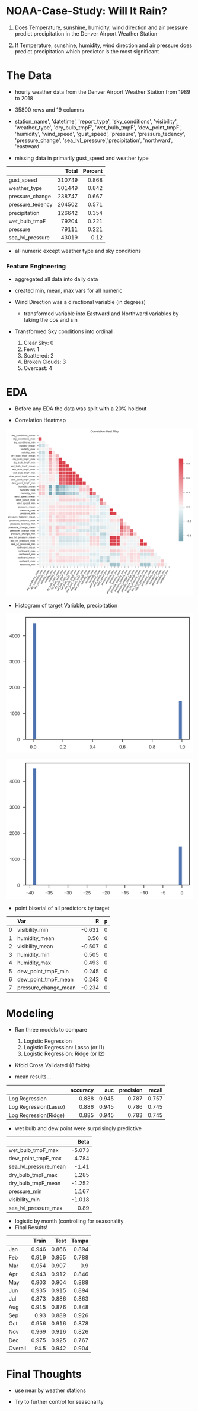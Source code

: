 # NOAA-Case-Study: Will It Rain?

1. Does Temperature, sunshine, humidity, wind direction and air pressure predict precipitation in the Denver Airport Weather Station

2. If Temperature, sunshine, humidity, wind direction and air pressure does predict precipitation which predictor is the most significant

# The Data

- hourly weather data from the Denver Airport Weather Station from 1989 to 2018

- 35800 rows and 19 columns

- station_name', 'datetime', 'report_type', 'sky_conditions', 'visibility', 'weather_type', 'dry_bulb_tmpF', 'wet_bulb_tmpF',
'dew_point_tmpF', 'humidity', 'wind_speed', 'gust_speed', 'pressure', 'pressure_tedency', 'pressure_change', 'sea_lvl_pressure','precipitation', 'northward', 'eastward'

- missing data in primarily gust_speed and weather type

|                  |   Total |   Percent |
|:-----------------|--------:|----------:|
| gust_speed       |  310749 |     0.868 |
| weather_type     |  301449 |     0.842 |
| pressure_change  |  238747 |     0.667 |
| pressure_tedency |  204502 |     0.571 |
| precipitation    |  126642 |     0.354 |
| wet_bulb_tmpF    |   79204 |     0.221 |
| pressure         |   79111 |     0.221 |
| sea_lvl_pressure |   43019 |     0.12  |

- all numeric except weather type and sky conditions

### Feature Engineering

- aggregated all data into daily data

- created min, mean, max vars for all numeric

- Wind Direction was a directional variable (in degrees)
    * transformed variable into Eastward and Northward variables by taking the cos and sin

- Transformed Sky conditions into ordinal
    1. Clear Sky: 0
    2. Few: 1
    3. Scattered: 2
    4. Broken Clouds: 3
    5. Overcast: 4

# EDA

- Before any EDA the data was split with a 20% holdout

- Correlation Heatmap

![heat map](https://github.com/mikeaadd/NOAA-Case-Study/raw/master/img/corr_heat.png "Correlation Heat Map")

- Histogram of target Variable, precipitation

![Hist Y](https://github.com/mikeaadd/NOAA-Case-Study/raw/master/img/hist_y.png "Histogram of Y")

![Hist LogY](https://github.com/mikeaadd/NOAA-Case-Study/raw/master/img/hist_logy.png "Histogram of log(Y)")

- point biserial of all predictors by target

|    | Var                  |      R |   p |
|---:|:---------------------|-------:|----:|
|  0 | visibility_min       | -0.631 |   0 |
|  1 | humidity_mean        |  0.56  |   0 |
|  2 | visibility_mean      | -0.507 |   0 |
|  3 | humidity_min         |  0.505 |   0 |
|  4 | humidity_max         |  0.493 |   0 |
|  5 | dew_point_tmpF_min   |  0.245 |   0 |
|  6 | dew_point_tmpF_mean  |  0.243 |   0 |
|  7 | pressure_change_mean | -0.234 |   0 |

# Modeling

-  Ran three models to compare
    1. Logistic Regression
    2. Logistic Regression: Lasso (or l1)
    3. Logistic Regression: Ridge (or l2)

- Kfold Cross Validated (8 folds)

- mean results...

|                       |   accuracy |   auc |   precision |   recall |
|:----------------------|-----------:|------:|------------:|---------:|
| Log Regression        |      0.888 | 0.945 |       0.787 |    0.757 |
| Log Regression(Lasso) |      0.886 | 0.945 |       0.786 |    0.745 |
| Log Regression(Ridge) |      0.885 | 0.945 |       0.783 |    0.745 |

- wet bulb and dew point were surprisingly predictive

|                       |   Beta |
|:----------------------|-------:|
| wet_bulb_tmpF_max     | -5.073 |
| dew_point_tmpF_max    |  4.784 |
| sea_lvl_pressure_mean | -1.41  |
| dry_bulb_tmpF_max     |  1.285 |
| dry_bulb_tmpF_mean    | -1.252 |
| pressure_min          |  1.167 |
| visibility_min        | -1.018 |
| sea_lvl_pressure_max  |  0.89  |

- logistic by month (controlling for seasonality
- Final Results!


|         |   Train |   Test |   Tampa |
|:--------|--------:|-------:|--------:|
| Jan     |   0.946 |  0.866 |   0.894 |
| Feb     |   0.919 |  0.865 |   0.788 |
| Mar     |   0.954 |  0.907 |   0.9   |
| Apr     |   0.943 |  0.912 |   0.846 |
| May     |   0.903 |  0.904 |   0.888 |
| Jun     |   0.935 |  0.915 |   0.894 |
| Jul     |   0.873 |  0.886 |   0.863 |
| Aug     |   0.915 |  0.876 |   0.848 |
| Sep     |   0.93  |  0.889 |   0.926 |
| Oct     |   0.956 |  0.916 |   0.878 |
| Nov     |   0.969 |  0.916 |   0.826 |
| Dec     |   0.975 |  0.925 |   0.767 |
| Overall |  94.5   |  0.942 |   0.904 |

# Final Thoughts

- use near by weather stations

- Try to further control for seasonality
